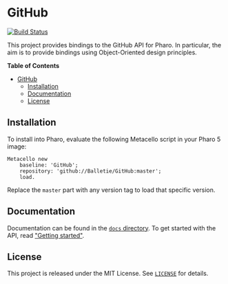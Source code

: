 GitHub
======

[![Build Status](https://travis-ci.org/Balletie/GitHub.svg)](https://travis-ci.org/Balletie/GitHub)

This project provides bindings to the GitHub API for Pharo. In particular, the aim is to provide bindings using Object-Oriented design principles.

<!-- markdown-toc start - Don't edit this section. Run M-x markdown-toc-generate-toc again -->
**Table of Contents**

- [GitHub](#github)
    - [Installation](#installation)
    - [Documentation](#documentation)
    - [License](#license)

<!-- markdown-toc end -->

## Installation

To install into Pharo, evaluate the following Metacello script in your Pharo 5 image:

```Smalltalk
Metacello new
	baseline: 'GitHub';
	repository: 'github://Balletie/GitHub:master';
	load.
```

Replace the `master` part with any version tag to load that specific version.

## Documentation

Documentation can be found in the [`docs` directory](./docs/). To get started with the API, read ["Getting started"](./docs/getting-started.md).

## License

This project is released under the MIT License. See [`LICENSE`](./LICENSE) for details.
